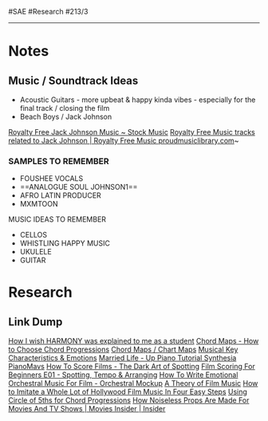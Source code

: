 #SAE #Research #213/3 
- - -
# Notes
## Music / Soundtrack Ideas
- Acoustic Guitars - more upbeat & happy kinda vibes - especially for the final track / closing the film
- Beach Boys / Jack Johnson

[Royalty Free Jack Johnson Music ~ Stock Music](https://www.pond5.com/royalty-free-music/tag/jack-johnson/)
[Royalty Free Music tracks related to Jack Johnson | Royalty Free Music proudmusiclibrary.com](https://www.proudmusiclibrary.com/en/related/jack-johnson)~

### SAMPLES TO REMEMBER
- FOUSHEE VOCALS
- ==ANALOGUE SOUL JOHNSON1==
- AFRO LATIN PRODUCER
- MXMTOON

MUSIC IDEAS TO REMEMBER
- CELLOS
- WHISTLING HAPPY MUSIC
- UKULELE
- GUITAR

# Research




## Link Dump
[How I wish HARMONY was explained to me as a student](https://www.youtube.com/watch?v=3tuQrKWLCKc)
[Chord Maps - How to Choose Chord Progressions](https://ledgernote.com/blog/interesting/chord-maps/)
[Chord Maps / Chart Maps](https://www.mugglinworks.com/chordmaps/chartmaps.htm)
[Musical Key Characteristics & Emotions](https://ledgernote.com/blog/interesting/musical-key-characteristics-emotions/)
[Married Life - Up Piano Tutorial Synthesia PianoMavs](https://www.youtube.com/watch?v=7eQBm-j8Ev0)
[How To Score Films - The Dark Art of Spotting](https://www.youtube.com/watch?v=aanmGbqd6j4)
[Film Scoring For Beginners E01 - Spotting, Tempo & Arranging](https://www.youtube.com/watch?v=8t_a54Q14Ds)
[How To Write Emotional Orchestral Music For Film - Orchestral Mockup](https://www.youtube.com/watch?v=DqrwhAR3FTI)
[A Theory of Film Music](https://www.youtube.com/watch?v=UcXsH88XlKM)
[How to Imitate a Whole Lot of Hollywood Film Music In Four Easy Steps](https://www.youtube.com/watch?v=YSKAt3pmYBs)
[Using Circle of 5ths for Chord Progressions](https://www.youtube.com/results?search_query=using+circle+of+fifths+for+chord+progressions)
[How Noiseless Props Are Made For Movies And TV Shows | Movies Insider | Insider](https://www.youtube.com/watch?v=x6btmJSRueE)
